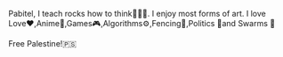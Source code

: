 Pabitel, I teach rocks how to think👨🏾‍💻. I enjoy most forms of art. I love Love♥️,Anime🐲,Games🎮,Algorithms⚙️,Fencing🤺,Politics 🧩and Swarms 🐝

Free Palestine!🇵🇸

<!---
wedkemail/wedkemail is a ✨ special ✨ repository because its `README.md` (this file) appears on your GitHub profile.
You can click the Preview link to take a look at your changes.
--->
